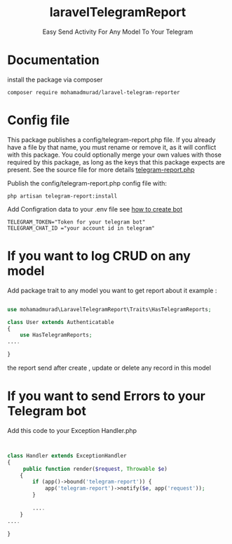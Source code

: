 <h1 align="center">laravelTelegramReport</h1>
<p align="center">Easy Send Activity For Any Model To Your Telegram</p>

# Documentation

install the package via composer

```
composer require mohamadmurad/laravel-telegram-reporter
```

# Config file

This package publishes a config/telegram-report.php file.
If you already have a file by that name, you must rename or remove it, as it will conflict with this package.
You could optionally merge your own values with those required by this package, as long as the keys that this package
expects are present.
See the source file for more
details <a href="https://github.com/mohamadmurad/laravelTelegramReport/blob/main/config/telegram-report.php">
telegram-report.php</a>

Publish the config/telegram-report.php config file with:

```
php artisan telegram-report:install
```

Add Configration data to your .env file
see  <a href="https://core.telegram.org/bots#3-how-do-i-create-a-bot">how to create bot</a>

```
TELEGRAM_TOKEN="Token for your telegram bot"  
TELEGRAM_CHAT_ID ="your account id in telegram"
```

# If you want to log CRUD on  any model

Add package trait to any model you want to get report about it
example :

```php

use mohamadmurad\LaravelTelegramReport\Traits\HasTelegramReports;

class User extends Authenticatable
{
    use HasTelegramReports;
....

}
```

the report send after create , update or delete any record in this model

# If you want to send Errors to your Telegram bot

Add this code to your Exception Handler.php 

```php


class Handler extends ExceptionHandler
{
     public function render($request, Throwable $e)
    {
        if (app()->bound('telegram-report')) {
            app('telegram-report')->notify($e, app('request'));
        }
        
        .... 
    }
....

}
```
